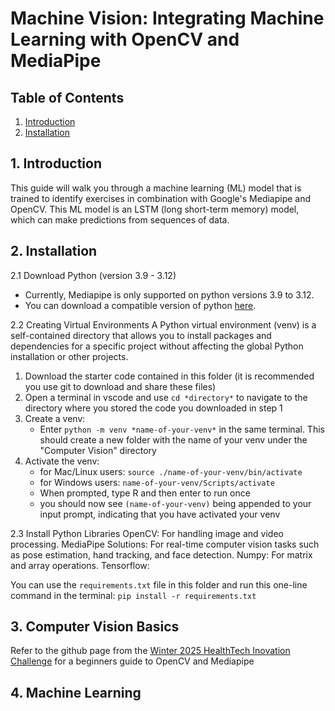 # Machine Vision: Integrating Machine Learning with OpenCV and MediaPipe
## Table of Contents
1. [Introduction](1.)
2. [Installation](2.)

## 1. Introduction
This guide will walk you through a machine learning (ML) model that is trained to identify exercises in combination with Google's Mediapipe and OpenCV. This ML model is an LSTM (long short-term memory) model, which can make predictions from sequences of data. 

## 2. Installation
2.1 Download Python (version 3.9 - 3.12)
* Currently, Mediapipe is only supported on python versions 3.9 to 3.12.
* You can download a compatible version of python [here](https://www.python.org/downloads/).

2.2 Creating Virtual Environments
A Python virtual environment (venv) is a self-contained directory that allows you to install packages and dependencies for a specific project without affecting the global Python installation or other projects.
1. Download the starter code contained in this folder (it is recommended you use git to download and share these files)
2. Open a terminal in vscode and use `cd *directory*` to navigate to the directory where you stored the code you downloaded in step 1
3. Create a venv:
   * Enter `python -m venv *name-of-your-venv*` in the same terminal. This should create a new folder with the name of your venv under the "Computer Vision" directory
4. Activate the venv:
   * for Mac/Linux users: `source ./name-of-your-venv/bin/activate`
   * for Windows users: `name-of-your-venv/Scripts/activate`
   * When prompted, type R and then enter to run once
   * you should now see `(name-of-your-venv)` being appended to your input prompt, indicating that you have activated your venv

2.3 Install Python Libraries
OpenCV: For handling image and video processing.
MediaPipe Solutions: For real-time computer vision tasks such as pose estimation, hand tracking, and face detection.
Numpy: For matrix and array operations.
Tensorflow:

You can use the `requirements.txt` file in this folder and run this one-line command in the terminal: `pip install -r requirements.txt`

## 3. Computer Vision Basics
Refer to the github page from the [Winter 2025 HealthTech Inovation Challenge](Computer_Vision/GUIDE.md) for a beginners guide to OpenCV and Mediapipe

## 4. Machine Learning
